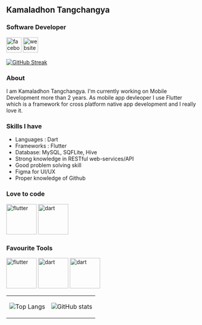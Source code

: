## Kamaladhon Tangchangya
### Software Developer


[<img src='https://github.com/rupomsoft/rupomsoft/blob/main/assets/FACEBOOK.svg' alt='facebook' height='40'>](https://www.facebook.com/https://www.facebook.com/upananda.bhikkhu.58)  [<img src='https://github.com/rupomsoft/rupomsoft/blob/main/assets/WEBSITE.svg' alt='website' height='40'>](www.kdtinfo.com)  


[![GitHub Streak](https://streak-stats.demolab.com?user=kdttcg&theme=dark&hide_border=true&date_format=j%20M%5B%20Y%5D)](https://git.io/streak-stats)


### About
I am Kamaladhon Tangchangya. I'm currently working on Mobile Development more than 2 years. As mobile app devleoper I use Flutter which is a framework for cross platform native app development and I really love it.

### Skills I have
- Languages : Dart
- Frameworks : Flutter
- Database: MySQL, SQFLite, Hive
- Strong knowledge in RESTful web-services/API
- Good problem solving skill
- Figma for UI/UX
- Proper knowledge of Github

### Love to code
[<img src='https://github.com/rupomsoft/rupomsoft/blob/main/assets/tech/Flutter.svg' alt='flutter' height='80'>](https://flutter.dev/) [<img src='https://github.com/rupomsoft/rupomsoft/blob/main/assets/tech/Dart.svg' alt='dart' height='80'>](https://dart.dev/)


### Favourite Tools
[<img src='https://github.com/rupomsoft/rupomsoft/blob/main/assets/tech/WebStorm.svg' alt='flutter' height='80'>](https://flutter.dev/) [<img src='https://github.com/rupomsoft/rupomsoft/blob/main/assets/tech/AndroidStudio.svg' alt='dart' height='80'>](https://dart.dev/) [<img src='https://github.com/rupomsoft/rupomsoft/blob/main/assets/tech/VisualStudio.svg' alt='dart' height='80'>](https://dart.dev/)

<table>
<tbody>

<tr>
<td>

![Top Langs](https://github-readme-stats.vercel.app/api/top-langs/?username=kdtsoft&layout=donut&theme=dark)

</td>

<td>

![GitHub stats](https://github-readme-stats.vercel.app/api?username=kdtsoft&show_icons=true&theme=dark)

</td>
</tr>

</tbody>
</table>

